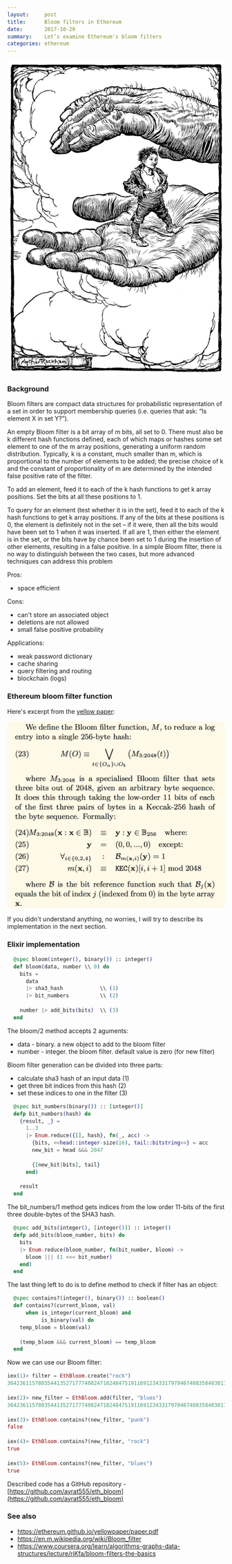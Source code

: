 ```yaml
---
layout:     post
title:      Bloom filters in Ethereum
date:       2017-10-29
summary:    Let’s examine Ethereum's bloom filters
categories: ethereum
---
```


![bloom](/images/2017-10-29-tom-thumb.jpg)

### Background

Bloom filters are compact data structures for probabilistic representation of a set in order to support membership queries (i.e. queries that ask: “Is element X in set Y?”).

An empty Bloom filter is a bit array of m bits, all set to 0. There must also be k different hash functions defined, each of which maps or hashes some set element to one of the m array positions, generating a uniform random distribution. Typically, k is a constant, much smaller than m, which is proportional to the number of elements to be added; the precise choice of k and the constant of proportionality of m are determined by the intended false positive rate of the filter.

To add an element, feed it to each of the k hash functions to get k array positions. Set the bits at all these positions to 1.

To query for an element (test whether it is in the set), feed it to each of the k hash functions to get k array positions. If any of the bits at these positions is 0, the element is definitely not in the set – if it were, then all the bits would have been set to 1 when it was inserted. If all are 1, then either the element is in the set, or the bits have by chance been set to 1 during the insertion of other elements, resulting in a false positive. In a simple Bloom filter, there is no way to distinguish between the two cases, but more advanced techniques can address this problem

Pros:
- space efficient

Cons:
- can't store an associated object
- deletions are not allowed
- small false positive probability

Applications:
- weak password dictionary
- cache sharing
- query filtering and routing
- blockchain (logs)

### Ethereum bloom filter function

Here's excerpt from the [yellow paper](https://ethereum.github.io/yellowpaper/paper.pdf):

![ethereum-bloom](/images/2017-10-29-eth-bloom.jpg)

If you didn't understand anything, no worries, I will try to describe its implementation in the next section.

### Elixir implementation

```elixir
  @spec bloom(integer(), binary()) :: integer()
  def bloom(data, number \\ 0) do
    bits =
      data
      |> sha3_hash            \\ (1)
      |> bit_numbers          \\ (2)

    number |> add_bits(bits)  \\ (3)
  end

```

The bloom/2 method accepts 2 aguments:
- data - binary. a new object to add to the bloom filter
- number - integer. the bloom filter. default value is zero (for new filter)

Bloom filter generation can be divided into three parts:
- calculate sha3 hash of an input data (1)
- get three bit indices from this hash (2)
- set these indices to one in the filter (3)

```elixir
  @spec bit_numbers(binary()) :: [integer()]
  defp bit_numbers(hash) do
    {result, _} =
      1..3
      |> Enum.reduce({[], hash}, fn(_, acc) ->
        {bits, <<head::integer-size(16), tail::bitstring>>} = acc
        new_bit = head &&& 2047

        {[new_bit|bits], tail}
      end)

    result
  end
```

The bit_numbers/1 method gets indices from the low order 11-bits of the first three double-bytes of the SHA3 hash.

```elixir
  @spec add_bits(integer(), [integer()]) :: integer()
  defp add_bits(bloom_number, bits) do
    bits
    |> Enum.reduce(bloom_number, fn(bit_number, bloom) ->
      bloom ||| (1 <<< bit_number)
    end)
  end
```

The last thing left to do is to define method to check if filter has an object:

``` elixir
  @spec contains?(integer(), binary()) :: boolean()
  def contains?(current_bloom, val)
      when is_integer(current_bloom) and
           is_binary(val) do
    temp_bloom = bloom(val)

    (temp_bloom &&& current_bloom) == temp_bloom
  end
```

Now we can use our Bloom filter:

```elixir
iex(1)> filter = EthBloom.create("rock")
364236115780354413527177740824718248475191169123433179704674083584030171707548895141763338864017157468044931245187476551639917006481686358559826056819612140499456696964058447681377941080842953023782344796365486712958202642967905678562795813182653349819408730761190197772532753708011416878102770310284058867224260870159690230717337345574083724951534664321152788810106636281468311475567122070065682554961594780791945980493299780947753165983844578885074727735505366654109046841451940478976

iex(2)> new_filter = EthBloom.add(filter, "blues")
364236115780354413527177740824718248475191169123433179704674083584030171707548895141763338864017157468044931245187476551639917008583551526575664755314165081912131926893248480084782472542419712838325886207711387518315201817289948316059274529230320334129359156724892064138319603709966466517388006639868069257972765204989827007471817298541374196685568760261999794300328280707725224364790299899128819784076530509337252429855458993811873518002173094917629136344228828519818452981281942732800

iex(3)> EthBloom.contains?(new_filter, "punk")
false

iex(4)> EthBloom.contains?(new_filter, "rock")
true

iex(5)> EthBloom.contains?(new_filter, "blues")
true
```

Described code has a GitHub repository - [https://github.com/ayrat555/eth_bloom](https://github.com/ayrat555/eth_bloom)

### See also

- https://ethereum.github.io/yellowpaper/paper.pdf
- https://en.m.wikipedia.org/wiki/Bloom_filter
- https://www.coursera.org/learn/algorithms-graphs-data-structures/lecture/riKfa/bloom-filters-the-basics

